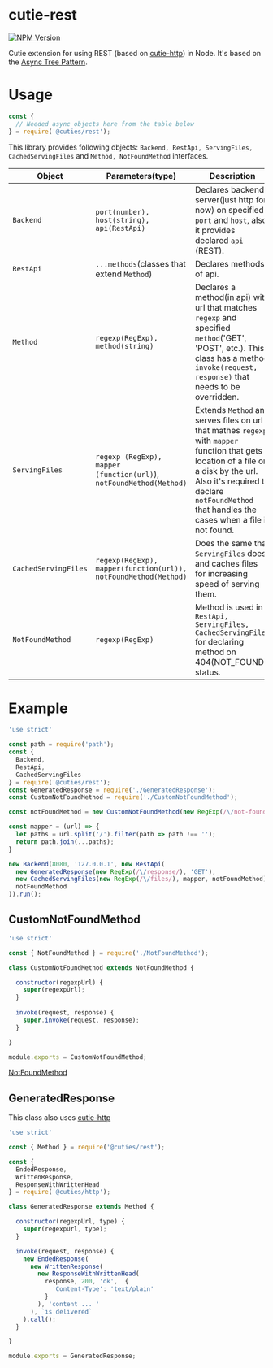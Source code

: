 # cutie-rest

[![NPM Version][npm-image]][npm-url]

Cutie extension for using REST (based on [cutie-http](https://github.com/Guseyn/cutie-http)) in Node. It's based on the [Async Tree Pattern](https://github.com/Guseyn/async-tree-patern/blob/master/Async_Tree_Patern.pdf).

# Usage

```js
const {
  // Needed async objects here from the table below
} = require('@cuties/rest');
```

This library provides following objects: `Backend, RestApi, ServingFiles, CachedServingFiles` and `Method, NotFoundMethod` interfaces.

| Object | Parameters(type) | Description |
| ------ | -----------| ----------- |
| `Backend` | `port(number), host(string), api(RestApi)`| Declares backend server(just http for now) on specified `port` and `host`, also it provides declared `api` (REST).|
| `RestApi` | `...methods`(classes that extend `Method`) | Declares methods of api. |
| `Method` | `regexp(RegExp), method(string)` | Declares a method(in api) with url that matches `regexp` and specified `method`('GET', 'POST', etc.). This class has a method `invoke(request, response)` that needs to be overridden.|
| `ServingFiles` | `regexp (RegExp), mapper (function(url)`), `notFoundMethod(Method)` | Extends `Method` and serves files on url that mathes `regexp` with `mapper` function that gets location of a file on a disk by the url. Also it's required to declare `notFoundMethod` that handles the cases when a file is not found. |
| `CachedServingFiles` | `regexp(RegExp), mapper(function(url)), notFoundMethod(Method)` | Does the same that `ServingFiles` does and caches files for increasing speed of serving them. |
| `NotFoundMethod` | `regexp(RegExp)` | Method is used in `RestApi, ServingFiles, CachedServingFiles` for declaring method on 404(NOT_FOUND) status. |

# Example

```js
'use strict'

const path = require('path');
const {
  Backend,
  RestApi,
  CachedServingFiles
} = require('@cuties/rest');
const GeneratedResponse = require('./GeneratedResponse');
const CustomNotFoundMethod = require('./CustomNotFoundMethod');

const notFoundMethod = new CustomNotFoundMethod(new RegExp(/\/not-found/));

const mapper = (url) => {
  let paths = url.split('/').filter(path => path !== '');
  return path.join(...paths);
}

new Backend(8080, '127.0.0.1', new RestApi(
  new GeneratedResponse(new RegExp(/\/response/), 'GET'),
  new CachedServingFiles(new RegExp(/\/files/), mapper, notFoundMethod),
  notFoundMethod
)).run();

```
## CustomNotFoundMethod

```js
'use strict'

const { NotFoundMethod } = require('./NotFoundMethod');

class CustomNotFoundMethod extends NotFoundMethod {

  constructor(regexpUrl) {
    super(regexpUrl);
  }
  
  invoke(request, response) {
    super.invoke(request, response);
  }

}

module.exports = CustomNotFoundMethod;
```
[NotFoundMethod](https://github.com/Guseyn/cutie-rest/blob/master/src/backend/method/NotFoundMethod.js)

## GeneratedResponse

This class also uses [cutie-http](https://github.com/Guseyn/cutie-http)

```js
'use strict'

const { Method } = require('@cuties/rest');

const {
  EndedResponse,
  WrittenResponse,
  ResponseWithWrittenHead
} = require('@cuties/http');

class GeneratedResponse extends Method {

  constructor(regexpUrl, type) {
    super(regexpUrl, type);
  }

  invoke(request, response) {
    new EndedResponse(
      new WrittenResponse(
        new ResponseWithWrittenHead(
          response, 200, 'ok',  {
            'Content-Type': 'text/plain' 
          }
        ), 'content ... '
      ), `is delivered`
    ).call();
  }

}

module.exports = GeneratedResponse;
```


[npm-image]: https://img.shields.io/npm/v/@cuties/rest.svg
[npm-url]: https://npmjs.org/package/@cuties/rest
